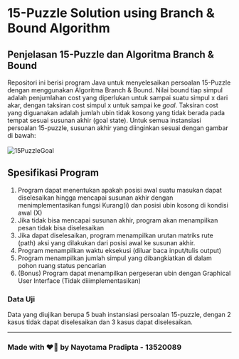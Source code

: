 # 15-Puzzle Solution using Branch &amp; Bound Algorithm 


## Penjelasan 15-Puzzle dan Algoritma Branch & Bound
Repositori ini berisi program Java untuk menyelesaikan persoalan 15-Puzzle dengan menggunakan Algoritma Branch & Bound. Nilai bound tiap simpul adalah penjumlahan cost yang diperlukan untuk sampai suatu simpul x dari akar, dengan taksiran cost simpul x untuk sampai ke <i>goal</i>. Taksiran cost yang diguanakan adalah jumlah ubin tidak kosong yang tidak berada pada tempat sesuai susunan akhir (goal state). Untuk semua instansiasi persoalan 15-puzzle, susunan akhir yang diinginkan sesuai dengan gambar di bawah: <br><br>
![15PuzzleGoal](https://user-images.githubusercontent.com/72206534/160339481-b254c17c-38ff-42f2-9de0-53e2221d59eb.png) <br>

## Spesifikasi Program
1. Program dapat menentukan apakah posisi awal suatu masukan dapat diselesaikan hingga mencapai susunan akhir dengan menimplementasikan fungsi Kurang(i) dan posisi ubin kosong di kondisi awal (X)
2. Jika tidak bisa mencapai susunan akhir, program akan menampilkan pesan tidak bisa diselesaikan
3. Jika dapat diselesaikan, program menampilkan urutan matriks rute (path) aksi yang dilakukan dari posisi awal ke susunan akhir. 
4. Program menampilkan waktu eksekusi (diluar baca input/tulis output)
5. Program menampilkan jumlah simpul yang dibangkiatkan di dalam pohon ruang status pencarian
6. (Bonus) Program dapat menampilkan pergeseran ubin dengan Graphical User Interface (Tidak diiimplementasikan)

### Data Uji
Data yang diujikan berupa 5 buah instansiasi persoalan 15-puzzle, dengan 2 kasus tidak dapat diselesaikan dan 3 kasus dapat diselesaikan. 
<hr>

### Made with :heart_on_fire: by Nayotama Pradipta - 13520089